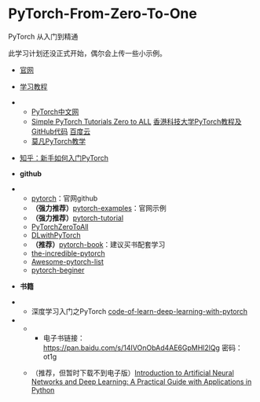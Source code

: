# PyTorch-From-Zero-To-One
PyTorch 从入门到精通

此学习计划还没正式开始，偶尔会上传一些小示例。



- [官网](http://pytorch.org/)

- [学习教程](http://pytorch.org/)

- - [PyTorch中文网](http://www.pytorchtutorial.com/)
  - [Simple PyTorch Tutorials Zero to ALL](https://github.com/hunkim/PyTorchZeroToAll)  [香港科技大学PyTorch教程及GitHub代码](http://www.pytorchtutorial.com/hongkong-pytorch-in-four-days/) [ 百度云](https://pan.baidu.com/s/1cpoyXw)
  - [莫凡PyTorch教学](https://morvanzhou.github.io/tutorials/machine-learning/torch/)

- [知乎：新手如何入门PyTorch](https://www.zhihu.com/question/55720139)

- **github**

- - [pytorch](https://github.com/pytorch/pytorch)：官网github
  - **（强力推荐）**[pytorch-examples](https://github.com/pytorch/examples)：官网示例
  - **（强力推荐）**[pytorch-tutorial](https://github.com/yunjey/pytorch-tutorial)
  - [PyTorchZeroToAll](https://github.com/hunkim/PyTorchZeroToAll)
  - [DLwithPyTorch](https://github.com/svishnu88/DLwithPyTorch)
  - **（推荐）**[pytorch-book](https://github.com/chenyuntc/pytorch-book)：建议买书配套学习
  - [the-incredible-pytorch](https://github.com/ritchieng/the-incredible-pytorch)
  - [Awesome-pytorch-list](https://github.com/bharathgs/Awesome-pytorch-list)
  - [pytorch-beginer](https://github.com/L1aoXingyu/pytorch-beginner)

- **书籍**

- - 深度学习入门之PyTorch  [code-of-learn-deep-learning-with-pytorch](https://github.com/L1aoXingyu/code-of-learn-deep-learning-with-pytorch)  


- - - 电子书链接：https://pan.baidu.com/s/14IVOnObAd4AE6GpMHl2lQg 密码：ot1g

  - （推荐，但暂时下载不到电子版）[Introduction to Artificial Neural Networks and Deep Learning: A Practical Guide with Applications in Python](https://github.com/rasbt/deep-learning-book)